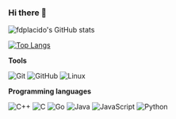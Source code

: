 ### Hi there 👋

![fdplacido's GitHub stats](https://github-readme-stats.vercel.app/api?username=fdplacido&show_icons=true&hide=stars&count_private=true&hide_rank=true)

[![Top Langs](https://github-readme-stats.vercel.app/api/top-langs/?username=fdplacido&layout=compact&langs_count=10&exclude_repo=nnn,parallel_synth_cuda)](https://github.com/anuraghazra/github-readme-stats)

**Tools**

![Git](https://img.shields.io/badge/-Git-grey?style=flat&logo=git&logoColor=F05032)
![GitHub](https://img.shields.io/badge/-GitHub-grey?style=flat&logo=github&logoColor=FFFFFF)
![Linux](https://img.shields.io/badge/-Linux-grey?style=flat&logo=linux&logoColor=FCC624)

**Programming languages**

![C++](https://img.shields.io/badge/-C++-grey?style=flat&logo=C%2B%2B&logoColor=33a2ff)
![C](https://img.shields.io/badge/-C-grey?style=flat&logo=C)
![Go](https://img.shields.io/badge/-Go-grey?style=flat&logo=go)
![Java](https://img.shields.io/badge/-Java-grey?style=flat&logo=Java&logoColor=007396)
![JavaScript](https://img.shields.io/badge/-JavaScript-grey?style=flat&logo=javascript)
![Python](https://img.shields.io/badge/-Python-grey?style=flat&logo=python)

<!--
**fdplacido/fdplacido** is a ✨ _special_ ✨ repository because its `README.md` (this file) appears on your GitHub profile.

Here are some ideas to get you started:

- 🔭 I’m currently working on ...
- 🌱 I’m currently learning ...
- 👯 I’m looking to collaborate on ...
- 🤔 I’m looking for help with ...
- 💬 Ask me about ...
- 📫 How to reach me: ...
- 😄 Pronouns: ...
- ⚡ Fun fact: ...
-->
